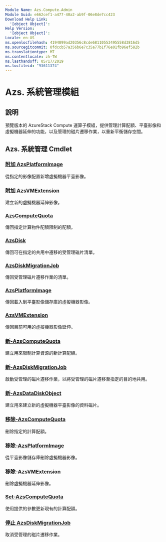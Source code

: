 ```yaml
---
Module Name: Azs.Compute.Admin
Module Guid: e662cef1-a477-40a2-ab9f-06e8de7cc423
Download Help Link:
  '[object Object]': 
Help Version:
  '[object Object]': 
Locale: en-US
ms.openlocfilehash: 4194899ad20356c8cde68110553495558d3816d5
ms.sourcegitcommit: 0fdccb57a356b6e7c35a77b1f76e01fb96ef582b
ms.translationtype: MT
ms.contentlocale: zh-TW
ms.lasthandoff: 05/17/2019
ms.locfileid: "93611374"
---
```

# Azs. 系統管理模組
## 說明
預覽版本的 AzureStack Compute 運算子模組，提供管理計算配額、平臺影像和虛擬機器延伸的功能，以及管理的磁片遷移作業，以重新平衡儲存空間。

## Azs. 系統管理 Cmdlet
### [附加 AzsPlatformImage](Add-AzsPlatformImage.md)
從指定的影像配置新增虛擬機器平臺影像。

### [附加 AzsVMExtension](Add-AzsVMExtension.md)
建立新的虛擬機器延伸影像。

### [AzsComputeQuota](Get-AzsComputeQuota.md)
傳回指定計算物件配額限制的配額。

### [AzsDisk](Get-AzsDisk.md)
傳回可在指定的共用中遷移的受管理磁片清單。

### [AzsDiskMigrationJob](Get-AzsDiskMigrationJob.md)
傳回受管理磁片遷移作業的清單。

### [AzsPlatformImage](Get-AzsPlatformImage.md)
傳回載入到平臺影像儲存庫的虛擬機器影像。

### [AzsVMExtension](Get-AzsVMExtension.md)
傳回目前可用的虛擬機器影像延伸。

### [新-AzsComputeQuota](New-AzsComputeQuota.md)
建立用來限制計算資源的新計算配額。

### [新-AzsDiskMigrationJob](New-AzsDiskMigrationJob.md)
啟動受管理的磁片遷移作業，以將受管理的磁片遷移至指定的目的地共用。

### [新-AzsDataDiskObject](New-AzsDataDiskObject.md)
建立用來建立新的虛擬機器平臺影像的資料磁片。

### [移除-AzsComputeQuota](Remove-AzsComputeQuota.md)
刪除指定的計算配額。

### [移除-AzsPlatformImage](Remove-AzsPlatformImage.md)
從平臺影像儲存庫刪除虛擬機器影像。

### [移除-AzsVMExtension](Remove-AzsVMExtension.md)
刪除虛擬機器延伸影像。

### [Set-AzsComputeQuota](Set-AzsComputeQuota.md)
使用提供的參數更新現有的計算配額。

### [停止 AzsDiskMigrationJob](Stop-AzsDiskMigrationJob.md)
取消受管理的磁片遷移作業。


